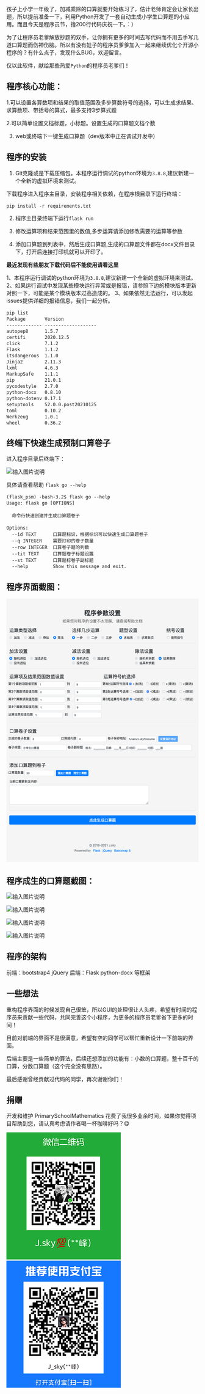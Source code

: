 孩子上小学一年级了，加减乘除的口算就要开始练习了，估计老师肯定会让家长出题，所以提前准备一下，利用Python开发了一套自动生成小学生口算题的小应用。而且今天是程序员节，撸200行代码庆祝一下。：）

为了让程序员老爹解放抄题的双手，让你拥有更多的时间去写代码而不用去手写几道口算题而伤神伤脑。所以有没有娃子的程序员爹爹加入一起来继续优化个开源小程序的？有什么点子，发现什么BUG，欢迎留言。

仅以此软件，献给那些热爱`Python`的程序员老爹们！

## 程序核心功能：

1.可以设置各算数项和结果的取值范围及多步算数符号的选择，可以生成求结果、求算数项、带括号的算式，最多支持3步算式题

2.可以简单设置文档标题，小标题。设置生成的口算题文档个数

3. web或终端下一键生成口算题（dev版本中正在调试开发中）

## 程序的安装

1. Git克隆或是下载压缩包。本程序运行调试的python环境为`3.8.8`,建议新建一个全新的虚拟环境来测试。

下载程序进入程序主目录，安装程序相关依赖，在程序根目录下运行终端：

    pip install -r requirements.txt


2. 程序主目录终端下运行`flask run`

3. 修改运算项和结果范围里的数值,多步运算请添加修改需要的运算等参数

4. 添加口算题到列表中，然后生成口算题,生成的口算题文件都在docx文件目录下，打开后连接打印机就可以开印了。

**最近发现有些朋友下载代码后不能使用请看这里**

1、本程序运行调试的python环境为`3.8.8`,建议新建一个全新的虚拟环境来测试。
2、如果运行调试中发现某些模块运行异常或是报错，请参照下边的模块版本更新对照一下，可能是某个模块版本过高造成的。
3、如果依然无法运行，可以发起issues提供详细的报错信息，我们一起分析。
    
    pip list
    Package       Version
    ------------- -------------------
    autopep8      1.5.7
    certifi       2020.12.5
    click         7.1.2
    Flask         1.1.2
    itsdangerous  1.1.0
    Jinja2        2.11.3
    lxml          4.6.3
    MarkupSafe    1.1.1
    pip           21.0.1
    pycodestyle   2.7.0
    python-docx   0.8.10
    python-dotenv 0.17.1
    setuptools    52.0.0.post20210125
    toml          0.10.2
    Werkzeug      1.0.1
    wheel         0.36.2


## 终端下快速生成预制口算卷子

进入程序目录后终端下：

![输入图片说明](ys.gif)

具体请查看帮助 `flask go --help`

    (flask_psm) -bash-3.2$ flask go --help
    Usage: flask go [OPTIONS]
    
      命令行快速创建并生成口算题卷子
    
    Options:
      --id TEXT      口算题标识，根据标识可以快速生成口算题卷子
      --q INTEGER    需要打印的卷子数量
      --row INTEGER  口算卷子题的列数
      --tit TEXT     口算题卷子标题设置
      --st TEXT      口算题标卷子副标题
      --help         Show this message and exit.

## 程序界面截图：

![输入图片说明](jt.png)


## 程序成生的口算题截图：

![输入图片说明](https://images.gitee.com/uploads/images/2018/1119/214154_bb529734_125848.png "001.png")

![输入图片说明](https://images.gitee.com/uploads/images/2018/1119/214206_a3081f2e_125848.png "002.png")

![输入图片说明](https://images.gitee.com/uploads/images/2018/1119/214230_b9c6e3ef_125848.png "003.png")

![输入图片说明](https://images.gitee.com/uploads/images/2018/1119/214240_e946434d_125848.png "004.png")

## 程序的架构
前端：bootstrap4 jQuery
后端：Flask python-docx 等框架


## 一些想法
重构程序界面的时候发现自己很笨，所以GUI的处理很让人头疼，希望有时间的程序员来贡献一些代码，共同完善这个小程序，为更多的程序员老爹省下更多的时间！

目前对前端的界面不是很满意，希望有空的同学可以帮忙重新设计一下前端的界面。

后端主要是一些简单的算法，后续还想添加的功能有：小数的口算题，整十百千的口算，分数口算题（这个完全没有思路）。

最后感谢曾经贡献过代码的同学，再次谢谢你们！

## 捐赠

开发和维护 PrimarySchoolMathematics 花费了我很多业余时间，如果你觉得项目帮助到您，请认真考虑请作者喝一杯咖啡好吗？😋

![输入图片说明](wx.png) ![输入图片说明](zfb.png)




